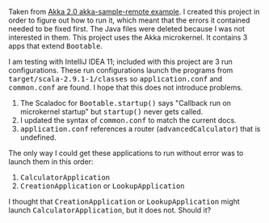 Taken from [Akka 2.0 akka-sample-remote example](https://github.com/akka/akka/tree/master/akka-samples/akka-sample-remote).
I created this project in order to figure out how to run it, which meant that the errors it contained needed to be fixed first.
The Java files were deleted because I was not interested in them.
This project uses the Akka microkernel. It contains 3 apps that extend <tt>Bootable</tt>. 

I am testing with IntelliJ IDEA 11; included with this project are 3 run configurations. 
These run configurations launch the programs from <tt>target/scala-2.9.1-1/classes</tt> so <tt>application.conf</tt> and <tt>common.conf</tt> are found.
I hope that this does not introduce problems.

1.  The Scaladoc for <tt>Bootable.startup()</tt> says "Callback run on microkernel startup" but <tt>startup()</tt> never gets called.
2.  I updated the syntax of <tt>common.conf</tt> to match the current docs.
3.  <tt>application.conf</tt> references a router (<tt>advancedCalculator</tt>) that is undefined.

The only way I could get these applications to run without error was to launch them in this order:

1. <tt>CalculatorApplication</tt>
2. <tt>CreationApplication</tt> or <tt>LookupApplication</tt>

I thought that <tt>CreationApplication</tt> or <tt>LookupApplication</tt> might launch <tt>CalculatorApplication</tt>, but it does not. Should it?
